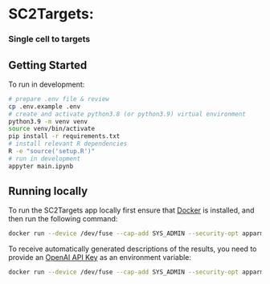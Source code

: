 # SC2Targets: 
### Single cell to targets


## Getting Started
To run in development:
```bash
# prepare .env file & review
cp .env.example .env
# create and activate python3.8 (or python3.9) virtual environment
python3.9 -m venv venv
source venv/bin/activate
pip install -r requirements.txt
# install relevant R dependencies
R -e "source('setup.R')"
# run in development
appyter main.ipynb
```

## Running locally
To run the SC2Targets app locally first ensure that [Docker](https://www.docker.com/) is installed, and then run the following command:
```bash
docker run --device /dev/fuse --cap-add SYS_ADMIN --security-opt apparmor:unconfined -p 5000:5000 -it maayanlab/sc2targets:0.0.1
```
To receive automatically generated descriptions of the results, you need to provide an [OpenAI API Key](https://openai.com/index/openai-api/) as an environment variable:
```bash
docker run --device /dev/fuse --cap-add SYS_ADMIN --security-opt apparmor:unconfined -p 5000:5000 -e OPENAI_API_KEY=sk-… -it maayanlab/sc2targets:0.0.1
```

